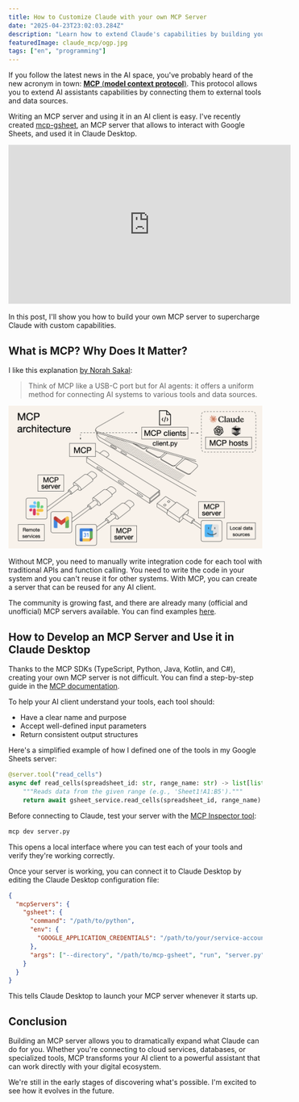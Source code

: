 ```yaml
---
title: How to Customize Claude with your own MCP Server
date: "2025-04-23T23:02:03.284Z"
description: "Learn how to extend Claude's capabilities by building your own Model Context Protocol server"
featuredImage: claude_mcp/ogp.jpg
tags: ["en", "programming"]
---
```


If you follow the latest news in the AI space, you've probably heard of the new acronym in town: [**MCP** (**model context protocol**)](https://modelcontextprotocol.io/introduction). This protocol allows you to extend AI assistants capabilities by connecting them to external tools and data sources.

Writing an MCP server and using it in an AI client is easy. I've recently created [mcp-gsheet](https://github.com/shionhonda/mcp-gsheet), an MCP server that allows to interact with Google Sheets, and used it in Claude Desktop.

<iframe width="560" height="315" src="https://www.youtube.com/embed/7RsRC2xTTKQ?si=a-ectcvwgaCKntnm" title="YouTube video player" frameborder="0" allow="accelerometer; autoplay; clipboard-write; encrypted-media; gyroscope; picture-in-picture; web-share" referrerpolicy="strict-origin-when-cross-origin" allowfullscreen></iframe>

In this post, I'll show you how to build your own MCP server to supercharge Claude with custom capabilities.

## What is MCP? Why Does It Matter?

I like this explanation [by Norah Sakal](https://norahsakal.com/blog/mcp-vs-api-model-context-protocol-explained/):

> Think of MCP like a USB-C port but for AI agents: it offers a uniform method for connecting AI systems to various tools and data sources.

![MCP as a USB-C port](mcp-usb.png)

Without MCP, you need to manually write integration code for each tool with traditional APIs and function calling. You need to write the code in your system and you can't reuse it for other systems. With MCP, you can create a server that can be reused for any AI client.

The community is growing fast, and there are already many (official and unofficial) MCP servers available. You can find examples [here](https://modelcontextprotocol.io/examples).

## How to Develop an MCP Server and Use it in Claude Desktop

Thanks to the MCP SDKs (TypeScript, Python, Java, Kotlin, and C#), creating your own MCP server is not difficult. You can find a step-by-step guide in the [MCP documentation](https://modelcontextprotocol.io/quickstart/server).

To help your AI client understand your tools, each tool should:

- Have a clear name and purpose
- Accept well-defined input parameters
- Return consistent output structures

Here's a simplified example of how I defined one of the tools in my Google Sheets server:

```python
@server.tool("read_cells")
async def read_cells(spreadsheet_id: str, range_name: str) -> list[list[str]]:
    """Reads data from the given range (e.g., 'Sheet1!A1:B5')."""
    return await gsheet_service.read_cells(spreadsheet_id, range_name)
```

Before connecting to Claude, test your server with the [MCP Inspector tool](https://modelcontextprotocol.io/docs/tools/inspector):

```bash
mcp dev server.py
```

This opens a local interface where you can test each of your tools and verify they're working correctly.

Once your server is working, you can connect it to Claude Desktop by editing the Claude Desktop configuration file:

```json
{
  "mcpServers": {
    "gsheet": {
      "command": "/path/to/python",
      "env": {
        "GOOGLE_APPLICATION_CREDENTIALS": "/path/to/your/service-account-key.json"
      },
      "args": ["--directory", "/path/to/mcp-gsheet", "run", "server.py"]
    }
  }
}
```

This tells Claude Desktop to launch your MCP server whenever it starts up.

## Conclusion

Building an MCP server allows you to dramatically expand what Claude can do for you. Whether you're connecting to cloud services, databases, or specialized tools, MCP transforms your AI client to a powerful assistant that can work directly with your digital ecosystem.

We're still in the early stages of discovering what's possible. I'm excited to see how it evolves in the future.
